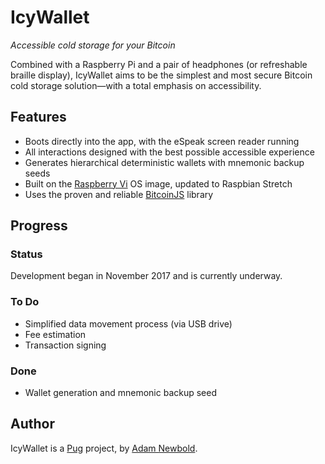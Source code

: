 # IcyWallet

_Accessible cold storage for your Bitcoin_

Combined with a Raspberry Pi and a pair of headphones (or refreshable braille display), IcyWallet aims to be the simplest and most secure Bitcoin cold storage solution—with a total emphasis on accessibility.

## Features

* Boots directly into the app, with the eSpeak screen reader running
* All interactions designed with the best possible accessible experience
* Generates hierarchical deterministic wallets with mnemonic backup seeds
* Built on the [Raspberry Vi](http://www.raspberryvi.org) OS image, updated to Raspbian Stretch
* Uses the proven and reliable [BitcoinJS](https://bitcoinjs.org) library

## Progress

### Status

Development began in November 2017 and is currently underway.

### To Do

* Simplified data movement process (via USB drive)
* Fee estimation
* Transaction signing

### Done

* Wallet generation and mnemonic backup seed

## Author

IcyWallet is a [Pug](https://pug.sh) project, by [Adam Newbold](https://github.com/newbold).